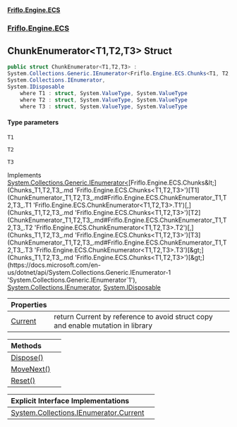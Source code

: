 #### [Friflo.Engine.ECS](index.md 'index')
### [Friflo.Engine.ECS](Friflo.Engine.ECS.md 'Friflo.Engine.ECS')

## ChunkEnumerator<T1,T2,T3> Struct

```csharp
public struct ChunkEnumerator<T1,T2,T3> :
System.Collections.Generic.IEnumerator<Friflo.Engine.ECS.Chunks<T1, T2, T3>>,
System.Collections.IEnumerator,
System.IDisposable
    where T1 : struct, System.ValueType, System.ValueType
    where T2 : struct, System.ValueType, System.ValueType
    where T3 : struct, System.ValueType, System.ValueType
```
#### Type parameters

<a name='Friflo.Engine.ECS.ChunkEnumerator_T1,T2,T3_.T1'></a>

`T1`

<a name='Friflo.Engine.ECS.ChunkEnumerator_T1,T2,T3_.T2'></a>

`T2`

<a name='Friflo.Engine.ECS.ChunkEnumerator_T1,T2,T3_.T3'></a>

`T3`

Implements [System.Collections.Generic.IEnumerator&lt;](https://docs.microsoft.com/en-us/dotnet/api/System.Collections.Generic.IEnumerator-1 'System.Collections.Generic.IEnumerator`1')[Friflo.Engine.ECS.Chunks&lt;](Chunks_T1,T2,T3_.md 'Friflo.Engine.ECS.Chunks<T1,T2,T3>')[T1](ChunkEnumerator_T1,T2,T3_.md#Friflo.Engine.ECS.ChunkEnumerator_T1,T2,T3_.T1 'Friflo.Engine.ECS.ChunkEnumerator<T1,T2,T3>.T1')[,](Chunks_T1,T2,T3_.md 'Friflo.Engine.ECS.Chunks<T1,T2,T3>')[T2](ChunkEnumerator_T1,T2,T3_.md#Friflo.Engine.ECS.ChunkEnumerator_T1,T2,T3_.T2 'Friflo.Engine.ECS.ChunkEnumerator<T1,T2,T3>.T2')[,](Chunks_T1,T2,T3_.md 'Friflo.Engine.ECS.Chunks<T1,T2,T3>')[T3](ChunkEnumerator_T1,T2,T3_.md#Friflo.Engine.ECS.ChunkEnumerator_T1,T2,T3_.T3 'Friflo.Engine.ECS.ChunkEnumerator<T1,T2,T3>.T3')[&gt;](Chunks_T1,T2,T3_.md 'Friflo.Engine.ECS.Chunks<T1,T2,T3>')[&gt;](https://docs.microsoft.com/en-us/dotnet/api/System.Collections.Generic.IEnumerator-1 'System.Collections.Generic.IEnumerator`1'), [System.Collections.IEnumerator](https://docs.microsoft.com/en-us/dotnet/api/System.Collections.IEnumerator 'System.Collections.IEnumerator'), [System.IDisposable](https://docs.microsoft.com/en-us/dotnet/api/System.IDisposable 'System.IDisposable')

| Properties | |
| :--- | :--- |
| [Current](ChunkEnumerator_T1,T2,T3_.Current.md 'Friflo.Engine.ECS.ChunkEnumerator<T1,T2,T3>.Current') | return Current by reference to avoid struct copy and enable mutation in library |

| Methods | |
| :--- | :--- |
| [Dispose()](ChunkEnumerator_T1,T2,T3_.Dispose().md 'Friflo.Engine.ECS.ChunkEnumerator<T1,T2,T3>.Dispose()') | |
| [MoveNext()](ChunkEnumerator_T1,T2,T3_.MoveNext().md 'Friflo.Engine.ECS.ChunkEnumerator<T1,T2,T3>.MoveNext()') | |
| [Reset()](ChunkEnumerator_T1,T2,T3_.Reset().md 'Friflo.Engine.ECS.ChunkEnumerator<T1,T2,T3>.Reset()') | |

| Explicit Interface Implementations | |
| :--- | :--- |
| [System.Collections.IEnumerator.Current](ChunkEnumerator_T1,T2,T3_.System.Collections.IEnumerator.Current.md 'Friflo.Engine.ECS.ChunkEnumerator<T1,T2,T3>.System.Collections.IEnumerator.Current') | |
